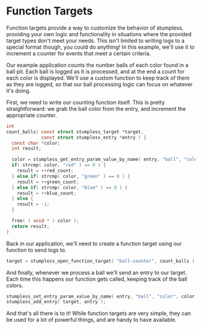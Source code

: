 # Function Targets
Function targets provide a way to customize the behavior of stumpless,
providing your own logic and functionality in situations where the provided
target types don't meet your needs. This isn't limited to writing logs to a
special format though, you could do anything! In this example, we'll use it
to increment a counter for events that meet a certain criteria.

Our example application counts the number balls of each color found in a ball
pit. Each ball is logged as it is processed, and at the end a count for each
color is displayed. We'll use a custom function to keep track of them as they
are logged, so that our ball processing logic can focus on whatever it's doing.

First, we need to write our counting function itself. This is pretty
straightforward: we grab the ball color from the entry, and increment
the appropriate counter.

```c
int
count_balls( const struct stumpless_target *target,
             const struct stumpless_entry *entry ) {
  const char *color;
  int result;

  color = stumpless_get_entry_param_value_by_name( entry, "ball", "color" );
  if( strcmp( color, "red" ) == 0 ) {
    result = ++red_count;
  } else if( strcmp( color, "green" ) == 0 ) {
    result = ++green_count;
  } else if( strcmp( color, "blue" ) == 0 ) {
    result = ++blue_count;
  } else {
    result = -1;
  }

  free( ( void * ) color );
  return result;
}
```

Back in our application, we'll need to create a function target using our
function to send logs to.

```c
target = stumpless_open_function_target( "ball-counter", count_balls );
```

And finally, whenever we process a ball we'll send an entry to our target. Each
time this happens our function gets called, keeping track of the ball colors.

```c
stumpless_set_entry_param_value_by_name( entry, "ball", "color", color );
stumpless_add_entry( target, entry );
```

And that's all there is to it! While function targets are very simple, they can
be used for a lot of powerful things, and are handy to have available.

